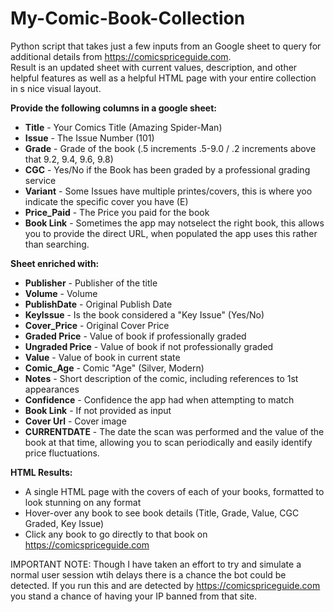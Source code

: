 # My-Comic-Book-Collection
  Python script that takes just a few inputs from an Google sheet to query for additional details from https://comicspriceguide.com.  
Result is an updated sheet with current values, description, and other helpful features as well as a helpful HTML page with your entire collection in s nice visual layout.

<b>Provide the following columns in a google sheet:</b>
 - <b>Title</b> - Your Comics Title (Amazing Spider-Man)
 - <b>Issue</b> - The Issue Number (101)
 - <b>Grade</b> - Grade of the book (.5 increments .5-9.0 / .2 increments above that 9.2, 9.4, 9.6, 9.8)
 - <b>CGC</b> - Yes/No if the Book has been graded by a professional grading service
 - <b>Variant</b> - Some Issues have multiple printes/covers, this is where yoo indicate the specific cover you have (E)
 - <b>Price_Paid</b> - The Price you paid for the book
 - <b>Book Link</b> - Sometimes the app may notselect the right book, this allows you to provide the direct URL, when populated the app uses this rather than searching.
 
 <b>Sheet enriched with:</b>
  - <b>Publisher</b> - Publisher of the title
  - <b>Volume</b> - Volume 
  - <b>PublishDate</b> - Original Publish Date
  - <b>KeyIssue</b> - Is the book considered a "Key Issue" (Yes/No)
  - <b>Cover_Price</b> - Original Cover Price
  - <b>Graded Price</b> - Value of book if professionally graded
  - <b>Ungraded Price</b> - Value of book if not professionally graded
  - <b>Value</b> - Value of book in current state
  - <b>Comic_Age</b> - Comic "Age" (Silver, Modern)
  - <b>Notes</b> - Short description of the comic, including references to 1st appearances
  - <b>Confidence</b> - Confidence the app had when attempting to match
  - <b>Book Link</b> - If not provided as input
  - <b>Cover Url</b> - Cover image
  - <b>CURRENTDATE</b> - The date the scan was performed and the value of the book at that time, allowing you to scan periodically and easily identify price fluctuations.

<b>HTML Results:</b>
 - A single HTML page with the covers of each of your books, formatted to look stunning on any format
 - Hover-over any book to see book details (Title, Grade, Value, CGC Graded, Key Issue)
 - Click any book to go directly to that book on https://comicspriceguide.com

IMPORTANT NOTE: Though I have taken an effort to try and simulate a normal user session wtih delays there is a chance the bot could be detected.  If you run this and are detected by https://comicspriceguide.com you stand a chance of having your IP banned from that site.
